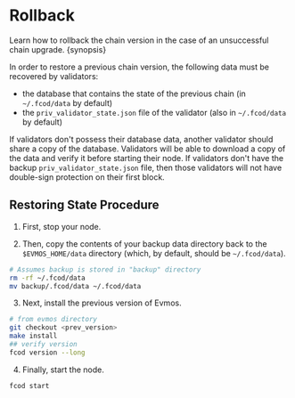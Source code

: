 <!--
order: 6
-->

# Rollback

Learn how to rollback the chain version in the case of an unsuccessful chain upgrade. {synopsis}

In order to restore a previous chain version, the following data must be recovered by validators:

- the database that contains the state of the previous chain (in `~/.fcod/data` by default)
- the `priv_validator_state.json` file of the validator (also in `~/.fcod/data` by default)

If validators don't possess their database data, another validator should share a copy of the database. Validators will be able to download a copy of the data and verify it before starting their node. If validators don't have the backup `priv_validator_state.json` file, then those validators will not have double-sign protection on their first block.

## Restoring State Procedure

1. First, stop your node.

2. Then, copy the contents of your backup data directory back to the `$EVMOS_HOME/data` directory (which, by default, should be `~/.fcod/data`).

```bash
# Assumes backup is stored in "backup" directory
rm -rf ~/.fcod/data
mv backup/.fcod/data ~/.fcod/data
```

3. Next, install the previous version of Evmos.

```bash
# from evmos directory
git checkout <prev_version>
make install
## verify version
fcod version --long
```

4. Finally, start the node.

```bash
fcod start
```
